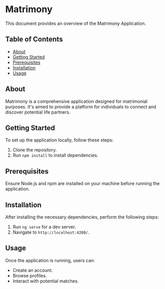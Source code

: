 # Matrimony

This document provides an overview of the Matrimony Application.

## Table of Contents

- [About](#about)
- [Getting Started](#getting-started)
- [Prerequisites](#prerequisites)
- [Installation](#installation)
- [Usage](#usage)


## About

Matrimony is a comprehensive application designed for matrimonial purposes. It's aimed to provide a platform for individuals to connect and discover potential life partners.

## Getting Started

To set up the application locally, follow these steps:

1. Clone the repository.
2. Run `npm install` to install dependencies.

## Prerequisites

Ensure Node.js and npm are installed on your machine before running the application.

## Installation

After installing the necessary dependencies, perform the following steps:

1. Run `ng serve` for a dev server.
2. Navigate to `http://localhost:4200/`.

## Usage

Once the application is running, users can:

- Create an account.
- Browse profiles.
- Interact with potential matches.
